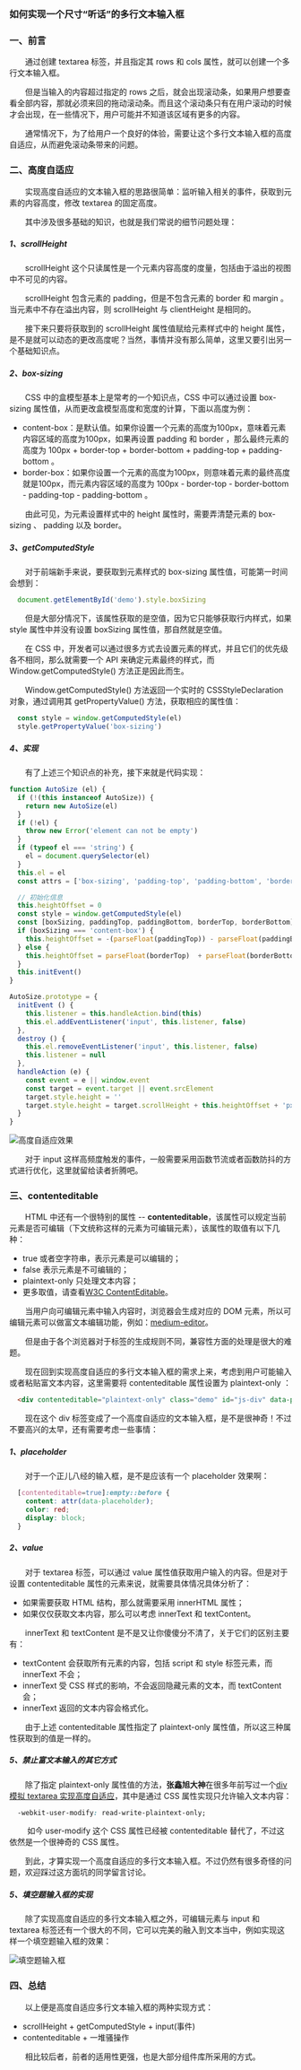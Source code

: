 ### 如何实现一个尺寸“听话”的多行文本输入框

### 一、前言

  &emsp;&emsp;通过创建 textarea 标签，并且指定其 rows 和 cols 属性，就可以创建一个多行文本输入框。

  &emsp;&emsp;但是当输入的内容超过指定的 rows 之后，就会出现滚动条，如果用户想要查看全部内容，那就必须来回的拖动滚动条。而且这个滚动条只有在用户滚动的时候才会出现，在一些情况下，用户可能并不知道该区域有更多的内容。

  &emsp;&emsp;通常情况下，为了给用户一个良好的体验，需要让这个多行文本输入框的高度自适应，从而避免滚动条带来的问题。


### 二、高度自适应

  &emsp;&emsp;实现高度自适应的文本输入框的思路很简单：监听输入相关的事件，获取到元素的内容高度，修改 textarea 的固定高度。

  &emsp;&emsp;其中涉及很多基础的知识，也就是我们常说的细节问题处理：

##### 1、scrollHeight

  &emsp;&emsp;scrollHeight 这个只读属性是一个元素内容高度的度量，包括由于溢出的视图中不可见的内容。

  &emsp;&emsp;scrollHeight 包含元素的 padding，但是不包含元素的 border 和 margin 。当元素中不存在溢出内容，则 scrollHeight 与 clientHeight 是相同的。

  &emsp;&emsp;接下来只要将获取到的 scrollHeight 属性值赋给元素样式中的 height 属性，是不是就可以动态的更改高度呢？当然，事情并没有那么简单，这里又要引出另一个基础知识点。

##### 2、box-sizing

  &emsp;&emsp;CSS 中的盒模型基本上是常考的一个知识点，CSS 中可以通过设置 box-sizing 属性值，从而更改盒模型高度和宽度的计算，下面以高度为例：

  - content-box：是默认值。如果你设置一个元素的高度为100px，意味着元素内容区域的高度为100px，如果再设置 padding 和 border ，那么最终元素的高度为 100px + border-top + border-bottom + padding-top + padding-bottom 。
  - border-box：如果你设置一个元素的高度为100px，则意味着元素的最终高度就是100px，而元素内容区域的高度为 100px - border-top - border-bottom - padding-top - padding-bottom 。

  &emsp;&emsp;由此可见，为元素设置样式中的 height 属性时，需要弄清楚元素的 box-sizing 、 padding 以及 border。

##### 3、getComputedStyle

  &emsp;&emsp;对于前端新手来说，要获取到元素样式的 box-sizing 属性值，可能第一时间会想到：

```JavaScript
  document.getElementById('demo').style.boxSizing
```

  &emsp;&emsp;但是大部分情况下，该属性获取的是空值，因为它只能够获取行内样式，如果 style 属性中并没有设置 boxSizing 属性值，那自然就是空值。

  &emsp;&emsp;在 CSS 中，开发者可以通过很多方式去设置元素的样式，并且它们的优先级各不相同，那么就需要一个 API 来确定元素最终的样式，而 Window.getComputedStyle() 方法正是因此而生。

  &emsp;&emsp;Window.getComputedStyle() 方法返回一个实时的 CSSStyleDeclaration 对象，通过调用其 getPropertyValue() 方法，获取相应的属性值：

```JavaScript
  const style = window.getComputedStyle(el)
  style.getPropertyValue('box-sizing')
```

##### 4、实现

  &emsp;&emsp;有了上述三个知识点的补充，接下来就是代码实现：

```JavaScript
function AutoSize (el) {
  if (!(this instanceof AutoSize)) {
    return new AutoSize(el)
  }
  if (!el) {
    throw new Error('element can not be empty')
  }
  if (typeof el === 'string') {
    el = document.querySelector(el)
  }
  this.el = el
  const attrs = ['box-sizing', 'padding-top', 'padding-bottom', 'border-top', 'border-bottom']

  // 初始化信息
  this.heightOffset = 0
  const style = window.getComputedStyle(el)
  const [boxSizing, paddingTop, paddingBottom, borderTop, borderBottom] = attrs.map(item => style.getPropertyValue(item))
  if (boxSizing === 'content-box') {
    this.heightOffset = -(parseFloat(paddingTop)) - parseFloat(paddingBottom)
  } else {
    this.heightOffset = parseFloat(borderTop)  + parseFloat(borderBottom)
  }
  this.initEvent()
}

AutoSize.prototype = {
  initEvent () {
    this.listener = this.handleAction.bind(this)
    this.el.addEventListener('input', this.listener, false)
  },
  destroy () {
    this.el.removeEventListener('input', this.listener, false)
    this.listener = null
  },
  handleAction (e) {
    const event = e || window.event
    const target = event.target || event.srcElement
    target.style.height = ''
    target.style.height = target.scrollHeight + this.heightOffset + 'px'
  }
}
```

  ![高度自适应效果](./autosize.gif)

  &emsp;&emsp;对于 input 这样高频度触发的事件，一般需要采用函数节流或者函数防抖的方式进行优化，这里就留给读者折腾吧。


### 三、contenteditable

  &emsp;&emsp;HTML 中还有一个很特别的属性 -- **contenteditable**，该属性可以规定当前元素是否可编辑（下文统称这样的元素为可编辑元素），该属性的取值有以下几种：

  - true 或者空字符串，表示元素是可以编辑的；
  - false 表示元素是不可编辑的；
  - plaintext-only 只处理文本内容；
  - 更多取值，请查看[W3C ContentEditable](https://w3c.github.io/editing/contentEditable.html#contenteditable-plaintext-only-state)。

  &emsp;&emsp;当用户向可编辑元素中输入内容时，浏览器会生成对应的 DOM 元素，所以可编辑元素可以做富文本编辑功能，例如：[medium-editor](https://github.com/yabwe/medium-editor)。

  &emsp;&emsp;但是由于各个浏览器对于标签的生成规则不同，兼容性方面的处理是很大的难题。

  &emsp;&emsp;现在回到实现高度自适应的多行文本输入框的需求上来，考虑到用户可能输入或者粘贴富文本内容，这里需要将 contenteditable 属性设置为 plaintext-only ：

```HTML
  <div contenteditable="plaintext-only" class="demo" id="js-div" data-placeholder="这是占位文字"></div>
```

  &emsp;&emsp;现在这个 div 标签变成了一个高度自适应的文本输入框，是不是很神奇！不过不要高兴的太早，还有需要考虑一些事情：

##### 1、placeholder

  &emsp;&emsp;对于一个正儿八经的输入框，是不是应该有一个 placeholder 效果啊：

```CSS
  [contenteditable=true]:empty::before {
    content: attr(data-placeholder);
    color: red;
    display: block;
  }
```

##### 2、value

  &emsp;&emsp;对于 textarea 标签，可以通过 value 属性值获取用户输入的内容。但是对于设置 contenteditable 属性的元素来说，就需要具体情况具体分析了：

  - 如果需要获取 HTML 结构，那么就需要采用 innerHTML 属性；
  - 如果仅仅获取文本内容，那么可以考虑 innerText 和 textContent。

  &emsp;&emsp;innerText 和 textContent 是不是又让你傻傻分不清了，关于它们的区别主要有：

  - textContent 会获取所有元素的内容，包括 script 和 style 标签元素，而 innerText 不会；
  - innerText 受 CSS 样式的影响，不会返回隐藏元素的文本，而 textContent 会；
  - innerText 返回的文本内容会格式化。

  &emsp;&emsp;由于上述 contenteditable 属性指定了 plaintext-only 属性值，所以这三种属性获取到的值是一样的。

##### 5、禁止富文本输入的其它方式

  &emsp;&emsp;除了指定 plaintext-only 属性值的方法，**张鑫旭大神**在很多年前写过一个[div 模拟 textarea 实现高度自适应](https://www.zhangxinxu.com/study/201012/div-textarea-height-auto.html)，其中是通过 CSS 属性实现只允许输入文本内容：

```CSS
  -webkit-user-modify: read-write-plaintext-only;
```

  &emsp;&emsp; 如今 user-modify 这个 CSS 属性已经被 contenteditable 替代了，不过这依然是一个很神奇的 CSS 属性。

  &emsp;&emsp;到此，才算实现一个高度自适应的多行文本输入框。不过仍然有很多奇怪的问题，欢迎踩过这方面坑的同学留言讨论。

##### 5、填空题输入框的实现

  &emsp;&emsp;除了实现高度自适应的多行文本输入框之外，可编辑元素与 input 和 textarea 标签还有一个很大的不同，它可以完美的融入到文本当中，例如实现这样一个填空题输入框的效果：

  ![填空题输入框](./tiankongti.gif)

### 四、总结

  &emsp;&emsp;以上便是高度自适应多行文本输入框的两种实现方式：

  - scrollHeight + getComputedStyle + input(事件)
  - contenteditable + 一堆骚操作

  &emsp;&emsp;相比较后者，前者的适用性更强，也是大部分组件库所采用的方式。